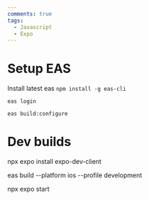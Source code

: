 ```yaml
---
comments: true
tags:
  - Javascript
  - Expo
---
```


# Setup EAS

Install latest eas
`npm install -g eas-cli`

`eas login`

`eas build:configure`

# Dev builds

npx expo install expo-dev-client

eas build --platform ios --profile development

npx expo start
